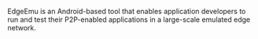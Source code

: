 EdgeEmu is an Android-based tool that enables application developers to run and test their P2P-enabled applications in a large-scale emulated edge network.
